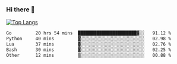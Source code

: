 ### Hi there 👋

<!--
**3Xpl0it3r/3Xpl0it3r** is a ✨ _special_ ✨ repository because its `README.md` (this file) appears on your GitHub profile.

Here are some ideas to get you started:

- 🔭 I’m currently working on ...
- 🌱 I’m currently learning ...
- 👯 I’m looking to collaborate on ...
- 🤔 I’m looking for help with ...
- 💬 Ask me about ...
- 📫 How to reach me: ...
- 😄 Pronouns: ...
- ⚡ Fun fact: ...
-->


[![Top Langs](https://github-readme-stats.vercel.app/api/top-langs/?username=3Xpl0it3r&layout=compact)](https://github.com/3Xpl0it3r/3Xpl0it3r)

<!--START_SECTION:waka-->

```txt
Go         20 hrs 54 mins  ██████████████████████▓░░   91.12 %
Python     40 mins         ▓░░░░░░░░░░░░░░░░░░░░░░░░   02.98 %
Lua        37 mins         ▓░░░░░░░░░░░░░░░░░░░░░░░░   02.76 %
Bash       30 mins         ▓░░░░░░░░░░░░░░░░░░░░░░░░   02.25 %
Other      12 mins         ▒░░░░░░░░░░░░░░░░░░░░░░░░   00.88 %
```

<!--END_SECTION:waka-->
